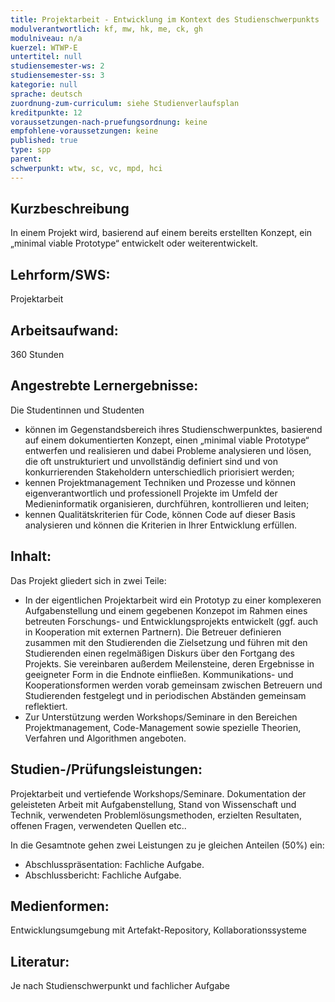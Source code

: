```yaml
---
title: Projektarbeit - Entwicklung im Kontext des Studienschwerpunkts
modulverantwortlich: kf, mw, hk, me, ck, gh
modulniveau: n/a
kuerzel: WTWP-E
untertitel: null
studiensemester-ws: 2
studiensemester-ss: 3
kategorie: null
sprache: deutsch
zuordnung-zum-curriculum: siehe Studienverlaufsplan
kreditpunkte: 12
voraussetzungen-nach-pruefungsordnung: keine
empfohlene-voraussetzungen: keine
published: true
type: spp
parent:
schwerpunkt: wtw, sc, vc, mpd, hci
---
```


## Kurzbeschreibung
In einem Projekt wird, basierend auf einem bereits erstellten Konzept, ein „minimal viable Prototype“ entwickelt oder weiterentwickelt.

## Lehrform/SWS:
Projektarbeit

## Arbeitsaufwand:
360 Stunden

## Angestrebte Lernergebnisse:
Die Studentinnen und Studenten
- können im Gegenstandsbereich ihres Studienschwerpunktes, basierend auf einem dokumentierten Konzept, einen „minimal viable Prototype“ entwerfen und realisieren und dabei Probleme analysieren und lösen, die oft unstrukturiert und unvollständig definiert sind und von konkurrierenden Stakeholdern unterschiedlich priorisiert werden;
- kennen Projektmanagement Techniken und Prozesse und können eigenverantwortlich und professionell Projekte im Umfeld der Medieninformatik organisieren, durchführen, kontrollieren und leiten;
- kennen Qualitätskriterien für Code, können Code auf dieser Basis analysieren und können die Kriterien in Ihrer Entwicklung erfüllen.


## Inhalt:
Das Projekt gliedert sich in zwei Teile:
- In der eigentlichen Projektarbeit wird ein Prototyp zu einer komplexeren Aufgabenstellung und einem gegebenen Konzepot im Rahmen eines betreuten Forschungs- und Entwicklungsprojekts entwickelt (ggf. auch in Kooperation mit externen Partnern). Die Betreuer definieren zusammen mit den Studierenden die Zielsetzung und führen mit den Studierenden einen regelmäßigen Diskurs über den Fortgang des Projekts. Sie vereinbaren außerdem Meilensteine, deren Ergebnisse in geeigneter Form in die Endnote einfließen. Kommunikations- und Kooperationsformen werden vorab gemeinsam zwischen Betreuern und Studierenden festgelegt und in periodischen Abständen gemeinsam reflektiert.
- Zur Unterstützung werden Workshops/Seminare in den Bereichen Projektmanagement, Code-Management sowie spezielle Theorien, Verfahren und Algorithmen angeboten.

## Studien-/Prüfungsleistungen:
Projektarbeit und vertiefende Workshops/Seminare. Dokumentation der geleisteten Arbeit mit Aufgabenstellung, Stand von Wissenschaft und Technik, verwendeten Problemlösungsmethoden, erzielten Resultaten, offenen Fragen, verwendeten Quellen etc..

In die Gesamtnote gehen zwei Leistungen zu je gleichen Anteilen (50%) ein:
- Abschlusspräsentation: Fachliche Aufgabe.
- Abschlussbericht: Fachliche Aufgabe.

## Medienformen:
Entwicklungsumgebung mit Artefakt-Repository, Kollaborationssysteme

## Literatur:

Je nach Studienschwerpunkt und fachlicher Aufgabe
